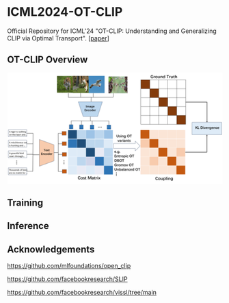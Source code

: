 # ICML2024-OT-CLIP

Official Repository for ICML'24 "OT-CLIP: Understanding and Generalizing CLIP via Optimal Transport". [[paper](URL)]

## OT-CLIP Overview

![Image Description](OT-CLIP.png)

## Training

## Inference

## Acknowledgements

https://github.com/mlfoundations/open_clip

https://github.com/facebookresearch/SLIP

https://github.com/facebookresearch/vissl/tree/main
